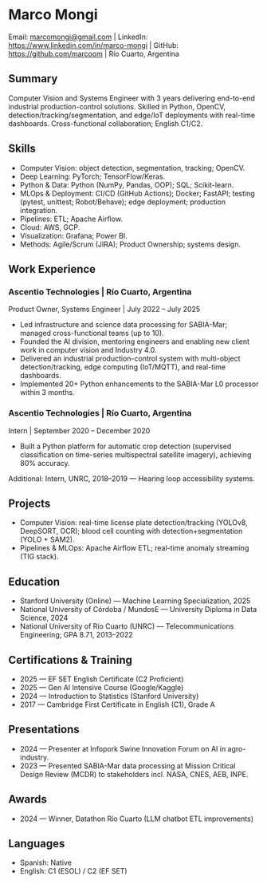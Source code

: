 # Marco Mongi

Email: marcomongi@gmail.com | LinkedIn: https://www.linkedin.com/in/marco-mongi | GitHub: https://github.com/marcoom | Río Cuarto, Argentina

## Summary
Computer Vision and Systems Engineer with 3 years delivering end-to-end industrial production-control solutions. Skilled in Python, OpenCV, detection/tracking/segmentation, and edge/IoT deployments with real-time dashboards. Cross-functional collaboration; English C1/C2.

## Skills
- Computer Vision: object detection, segmentation, tracking; OpenCV.
- Deep Learning: PyTorch; TensorFlow/Keras.
- Python & Data: Python (NumPy, Pandas, OOP); SQL; Scikit-learn.
- MLOps & Deployment: CI/CD (GitHub Actions); Docker; FastAPI; testing (pytest, unittest; Robot/Behave); edge deployment; production integration.
- Pipelines: ETL; Apache Airflow.
- Cloud: AWS, GCP.
- Visualization: Grafana; Power BI.
- Methods: Agile/Scrum (JIRA); Product Ownership; systems design.

## Work Experience
### Ascentio Technologies | Río Cuarto, Argentina
Product Owner, Systems Engineer | July 2022 – July 2025
- Led infrastructure and science data processing for SABIA-Mar; managed cross-functional teams (up to 10).
- Founded the AI division, mentoring engineers and enabling new client work in computer vision and Industry 4.0.
- Delivered an industrial production-control system with multi-object detection/tracking, edge computing (IoT/MQTT), and real-time dashboards.
- Implemented 20+ Python enhancements to the SABIA-Mar L0 processor within 3 months.

### Ascentio Technologies | Río Cuarto, Argentina
Intern | September 2020 – December 2020
- Built a Python platform for automatic crop detection (supervised classification on time-series multispectral satellite imagery), achieving 80% accuracy.

Additional: Intern, UNRC, 2018–2019 — Hearing loop accessibility systems.

## Projects
- Computer Vision: real-time license plate detection/tracking (YOLOv8, DeepSORT, OCR); blood cell counting with detection+segmentation (YOLO + SAM2).
- Pipelines & MLOps: Apache Airflow ETL; real-time anomaly streaming (TIG stack).

## Education
- Stanford University (Online) — Machine Learning Specialization, 2025
- National University of Córdoba / MundosE — University Diploma in Data Science, 2024
- National University of Río Cuarto (UNRC) — Telecommunications Engineering; GPA 8.71, 2013–2022

## Certifications & Training
- 2025 — EF SET English Certificate (C2 Proficient)
- 2025 — Gen AI Intensive Course (Google/Kaggle)
- 2024 — Introduction to Statistics (Stanford University)
- 2017 — Cambridge First Certificate in English (C1), Grade A

## Presentations
- 2024 — Presenter at Infopork Swine Innovation Forum on AI in agro-industry.
- 2023 — Presented SABIA-Mar data processing at Mission Critical Design Review (MCDR) to stakeholders incl. NASA, CNES, AEB, INPE.

## Awards
- 2024 — Winner, Datathon Río Cuarto (LLM chatbot ETL improvements)

## Languages
- Spanish: Native
- English: C1 (ESOL) / C2 (EF SET)